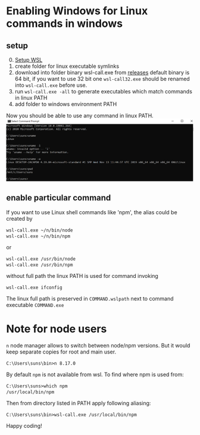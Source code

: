 # Enabling Windows for Linux commands in windows
## setup
0. [Setup WSL](https://docs.microsoft.com/en-us/windows/wsl/install-win10) 
1. create folder for linux executable symlinks
2. download into folder binary wsl-call.exe from [releases](https://github.com/sashafirsov/wsl-call/releases/)
    default binary is 64 bit, if you want to use 32 bit one `wsl-call32.exe` should be renamed into `wsl-call.exe` before use.
3. run `wsl-call.exe -all` to generate executables which match commands in linux PATH
4. add folder to windows environment PATH

Now you should be able to use any command in linux PATH.
![Linux commands available from cli](screenshot.png)

## enable particular command
If you want to use Linux shell commands like 'npm', the alias could be created by

    wsl-call.exe ~/n/bin/node
    wsl-call.exe ~/n/bin/npm

or

    wsl-call.exe /usr/bin/node
    wsl-call.exe /usr/bin/npm

without full path the linux PATH is used for command invoking

    wsl-call.exe ifconfig

The linux full path is preserved in `COMMAND.wslpath` next to command executable `COMMAND.exe`

# Note for node users 
`n` node manager allows to switch between node/npm versions. But it would keep separate copies for root and main user.

    C:\Users\suns\bin>n 8.17.0

By default `npm` is not available from wsl. To find where npm is used from:

    C:\Users\suns>which npm
    /usr/local/bin/npm

Then from directory listed in PATH apply following aliasing:

    C:\Users\suns\bin>wsl-call.exe /usr/local/bin/npm

Happy coding!